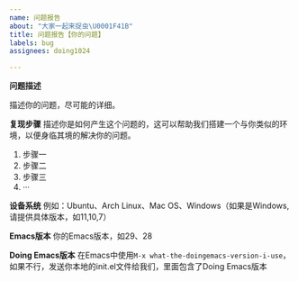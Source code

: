 ```yaml
---
name: 问题报告
about: "大家一起来捉虫\U0001F41B"
title: 问题报告【你的问题】
labels: bug
assignees: doing1024

---
```


**问题描述**

描述你的问题，尽可能的详细。


**复现步骤**
描述你是如何产生这个问题的，这可以帮助我们搭建一个与你类似的环境，以便身临其境的解决你的问题。
1. 步骤一
2. 步骤二
3. 步骤三
4. ···

**设备系统**
例如：Ubuntu、Arch Linux、Mac OS、Windows（如果是Windows,请提供具体版本，如11,10,7）

**Emacs版本**
你的Emacs版本，如29、28

**Doing Emacs版本**
在Emacs中使用`M-x what-the-doingemacs-version-i-use`，如果不行，发送你本地的init.el文件给我们，里面包含了Doing Emacs版本
